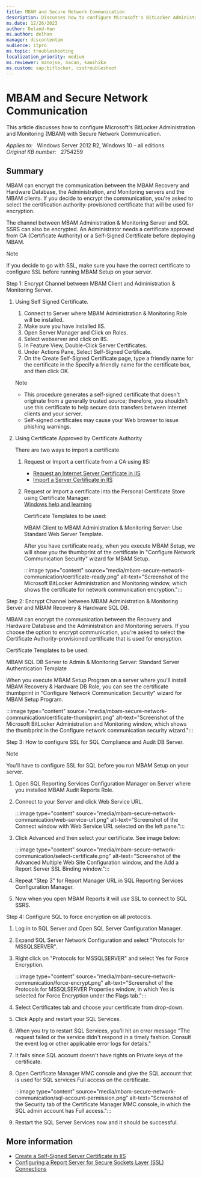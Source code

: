 ```yaml
---
title: MBAM and Secure Network Communication
description: Discusses how to configure Microsoft's BitLocker Administration and Monitoring (MBAM) with Secure Network Communication.
ms.date: 12/26/2023
author: Deland-Han
ms.author: delhan
manager: dcscontentpm
audience: itpro
ms.topic: troubleshooting
localization_priority: medium
ms.reviewer: manojse, nacan, kaushika
ms.custom: sap:bitlocker, csstroubleshoot
---
```

# MBAM and Secure Network Communication

This article discusses how to configure Microsoft's BitLocker Administration and Monitoring (MBAM) with Secure Network Communication.

_Applies to:_ &nbsp; Windows Server 2012 R2, Windows 10 – all editions  
_Original KB number:_ &nbsp; 2754259

## Summary

MBAM can encrypt the communication between the MBAM Recovery and Hardware Database, the Administration, and Monitoring servers and the MBAM clients. If you decide to encrypt the communication, you're asked to select the certification authority-provisioned certificate that will be used for encryption.

The channel between MBAM Administration & Monitoring Server and SQL SSRS can also be encrypted. An Administrator needs a certificate approved from CA (Certificate Authority) or a Self-Signed Certificate before deploying MBAM.

> [!Note]
> If you decide to go with SSL, make sure you have the correct certificate to configure SSL before running MBAM Setup on your server.

Step 1: Encrypt Channel between MBAM Client and Administration & Monitoring Server.  

1. Using Self Signed Certificate.
      1. Connect to Server where MBAM Administration & Monitoring Role will be installed.
      2. Make sure you have installed IIS.
      3. Open Server Manager and Click on Roles.
      4. Select webserver and click on IIS.
      5. In Feature View, Double-Click Server Certificates.
      6. Under Actions Pane, Select Self-Signed Certificate.
      7. On the Create Self-Signed Certificate page, type a friendly name for the certificate in the Specify a friendly name for the certificate box, and then click OK.

      > [!Note]
      >
      > - This procedure generates a self-signed certificate that doesn't originate from a generally trusted source; therefore, you shouldn't use this certificate to help secure data transfers between Internet clients and your server.
      > - Self-signed certificates may cause your Web browser to issue phishing warnings.  

2. Using Certificate Approved by Certificate Authority  

   There are two ways to import a certificate

      1. Request or Import a certificate from a CA using IIS:

         - [Request an Internet Server Certificate in IIS](https://technet.microsoft.com/library/cc732906%28v=ws.10%29.aspx)  
         - [Import a Server Certificate in IIS](https://technet.microsoft.com/library/cc732785%28v=ws.10%29.aspx)

      2. Request or Import a certificate into the Personal Certificate Store using Certificate Manager:  
      [Windows help and learning](https://windows.microsoft.com/windows-vista/request-or-renew-a-certificate)  

         Certificate Templates to be used:

         MBAM Client to MBAM Administration & Monitoring Server: Use Standard Web Server Template.

         After you have certificate ready, when you execute MBAM Setup, we will show you the thumbprint of the certificate in "Configure Network Communication Security" wizard for MBAM Setup.

            :::image type="content" source="media/mbam-secure-network-communication/certificate-ready.png" alt-text="Screenshot of the Microsoft BitLocker Administration and Monitoring window, which shows the certificate for network communication encryption.":::

Step 2: Encrypt Channel between MBAM Administration & Monitoring Server and MBAM Recovery & Hardware SQL DB.

MBAM can encrypt the communication between the Recovery and Hardware Database and the Administration and Monitoring servers. If you choose the option to encrypt communication, you're asked to select the Certificate Authority-provisioned certificate that is used for encryption.

Certificate Templates to be used:

MBAM SQL DB Server to Admin & Monitoring Server: Standard Server Authentication Template

When you execute MBAM Setup Program on a server where you'll install MBAM Recovery & Hardware DB Role, you can see the certificate thumbprint in "Configure Network Communication Security" wizard for MBAM Setup Program.

:::image type="content" source="media/mbam-secure-network-communication/certificate-thumbprint.png" alt-text="Screenshot of the Microsoft BitLocker Administration and Monitoring window, which shows the thumbprint in the Configure network communication security wizard.":::

Step 3: How to configure SSL for SQL Compliance and Audit DB Server.  

> [!Note]
> You'll have to configure SSL for SQL before you run MBAM Setup on your server.

1. Open SQL Reporting Services Configuration Manager on Server where you installed MBAM Audit Reports Role.
2. Connect to your Server and click Web Service URL.

    :::image type="content" source="media/mbam-secure-network-communication/web-service-url.png" alt-text="Screenshot of the Connect window with Web Service URL selected on the left pane.":::

3. Click Advanced and then select your certificate. See image below:

    :::image type="content" source="media/mbam-secure-network-communication/select-certificate.png" alt-text="Screenshot of the Advanced Multiple Web Site Configuration window, and the Add a Report Server SSL Binding window.":::

4. Repeat "Step 3" for Report Manager URL in SQL Reporting Services Configuration Manager.
5. Now when you open MBAM Reports it will use SSL to connect to SQL SSRS.

Step 4: Configure SQL to force encryption on all protocols.  

1. Log in to SQL Server and Open SQL Server Configuration Manager.
2. Expand SQL Server Network Configuration and select "Protocols for MSSQLSERVER".
3. Right click on "Protocols for MSSQLSERVER" and select Yes for Force Encryption.

    :::image type="content" source="media/mbam-secure-network-communication/force-encrypt.png" alt-text="Screenshot of the Protocols for MSSQLSERVER Properties window, in which Yes is selected for Force Encryption under the Flags tab.":::

4. Select Certificates tab and choose your certificate from drop-down.
5. Click Apply and restart your SQL Services.
6. When you try to restart SQL Services, you'll hit an error message "The request failed or the service didn't respond in a timely fashion. Consult the event log or other applicable error logs for details."
7. It fails since SQL account doesn't have rights on Private keys of the certificate.
8. Open Certificate Manager MMC console and give the SQL account that is used for SQL services Full access on the certificate.

    :::image type="content" source="media/mbam-secure-network-communication/sql-account-permission.png" alt-text="Screenshot of the Security tab of the Certificate Manager MMC console, in which the SQL admin account has Full access.":::

9. Restart the SQL Server Services now and it should be successful.

## More information

- [Create a Self-Signed Server Certificate in IIS](https://technet.microsoft.com/library/cc753127%28v=ws.10%29.aspx)  
- [Configuring a Report Server for Secure Sockets Layer (SSL) Connections](https://msdn.microsoft.com/library/ms345223%28v=sql.105%29.aspx)
